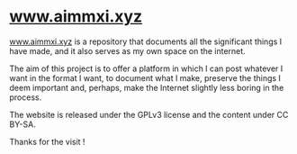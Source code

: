 # www.aimmxi.xyz
www.aimmxi.xyz is a repository that documents all the significant things I have made, and it also serves as my own space on the internet.

The aim of this project is to offer a platform in which I can post whatever I want in the format I want, to document what I make, preserve the things I deem important and, perhaps, make the Internet slightly less boring in the process.

The website is released under the GPLv3 license and the content under CC BY-SA.

Thanks for the visit !
